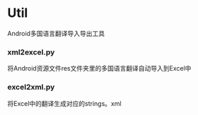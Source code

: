 # Util
Android多国语言翻译导入导出工具

### xml2excel.py
将Android资源文件res文件夹里的多国语言翻译自动导入到Excel中

### excel2xml.py
将Excel中的翻译生成对应的strings。xml

